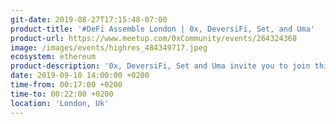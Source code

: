 ```yaml
---
git-date: 2019-08-27T17:15:48-07:00
product-title: '#DeFi Assemble London | 0x, DeversiFi, Set, and Uma'
product-url: https://www.meetup.com/0xCommunity/events/264324368
image: /images/events/highres_484349717.jpeg
ecosystem: ethereum
product-description: '0x, DeversiFi, Set and Uma invite you to join this super team of DeFi projects for an evening of engaging discussion and networking.'  
date: 2019-09-10 14:00:00 +0200
time-from: 00:17:00 +0200
time-to: 00:22:00 +0200
location: 'London, Uk'
---
```

